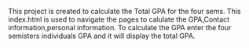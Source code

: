 This project is created to calculate the Total GPA for the four sems.
This index.html is used to navigate the pages to calulate the GPA,Contact information,personal information.
To calculate the GPA enter the four semisters individuals GPA and it will display the total GPA.